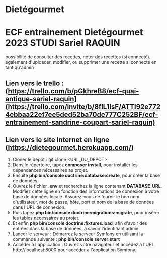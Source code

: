 # Dietégourmet

# ECF entrainement Dietégourmet 2023 STUDI Sariel RAQUIN

possibilité de consulter des recettes, noter des recettes (si connecté). également d'uploader, modifier, ou supprimer une recette si connecté en tant qu'admin

## Lien vers le trello : (https://trello.com/b/pGkhreB8/ecf-quai-antique-sariel-raquin](https://trello.com/invite/b/8flL1IsF/ATTI92e7724ebbaa22ef7ee5ded52ba70de777C252BF/ecf-entrainement-sandrine-coupart-sariel-raquin)

## Lien vers le site internet en ligne (https://dietegourmet.herokuapp.com/)


1. Clôner le dépôt : git clone <URL_DU_DÉPÔT>
2. Dans le répertoire, tapez **composer install**, pour installer les dépendances nécessaires au projet.
3. Ensuite **php bin/console doctrine:database:create**, pour créer la base de données.
4. Ouvrez le fichier **.env** et recherchez la ligne contenant **DATABASE_URL**. Modifiez cette ligne en fonction des informations de connexion à votre base de données locale. Assurez-vous de fournir le bon nom d'utilisateur, mot de passe, hôte, port et nom de la base de données dans l'URL de connexion.
5. Puis tapez **php bin/console doctrine:migrations:migrate**, pour insérer les tables nécessaires au projet.
6. Et enfin **php bin/console doctrine:fixtures:load**, afin d'avoir des entrées dans la base de données, à savoir l'identifiant admin
7. Lancer le serveur : Démarrez le serveur Symfony en utilisant la commande suivante : **php bin/console server:start**
8. Accéder à l'application : Ouvrez votre navigateur et accédez à l'URL http://localhost:8000 pour accéder à l'application Symfony.
